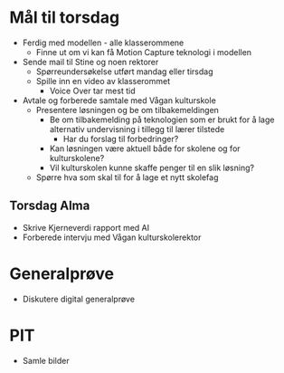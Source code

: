 # Mål til torsdag
- Ferdig med modellen - alle klasserommene
  - Finne ut om vi kan få Motion Capture teknologi i modellen 
- Sende mail til Stine og noen rektorer
  - Spørreundersøkelse utført mandag eller tirsdag
  - Spille inn en video av klasserommet
    - Voice Over tar mest tid 
- Avtale og forberede samtale med Vågan kulturskole
  - Presentere løsningen og be om tilbakemeldingen
    - Be om tilbakemelding på teknologien som er brukt for å lage alternativ undervisning i tillegg til lærer tilstede
      - Har du forslag til forbedringer? 
    - Kan løsningen være aktuell både for skolene og for kulturskolene?
    - Vil kulturskolen kunne skaffe penger til en slik løsning?  
  - Spørre hva som skal til for å lage et nytt skolefag
    

## Torsdag Alma
- Skrive Kjerneverdi rapport med AI
- Forberede intervju med Vågan kulturskolerektor

# Generalprøve
- Diskutere digital generalprøve

# PIT
- Samle bilder
